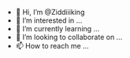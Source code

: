 - 👋 Hi, I’m @Ziddiiiking
- 👀 I’m interested in ...
- 🌱 I’m currently learning ...
- 💞️ I’m looking to collaborate on ...
- 📫 How to reach me ...

<!---
Ziddiiiking/Ziddiiiking is a ✨ special ✨ repository because its `README.md` (this file) appears on your GitHub profile.
You can click the Preview link to take a look at your changes.
--->
